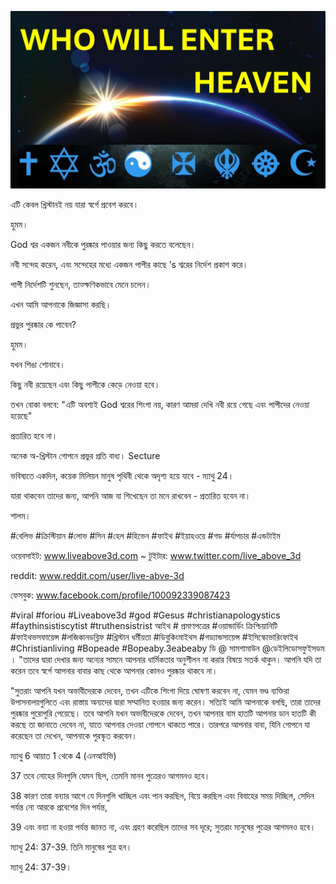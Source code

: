 ![Video cover image](../cover.jpg "cover photo")

এটি কেবল খ্রিস্টানই নয় যারা স্বর্গে প্রবেশ করবে।

হুমম।

God শ্বর একজন নবীকে পুরষ্কার পাওয়ার জন্য কিছু করতে বলেছেন।

নবী সন্দেহ করেন, এবং সন্দেহের মধ্যে একজন পাপীর কাছে ’s শ্বরের নির্দেশ প্রকাশ করে।

পাপী নির্দেশটি শুনছেন, তাত্ক্ষণিকভাবে মেনে চলেন।

এখন আমি আপনাকে জিজ্ঞাসা করছি।

প্রভুর পুরষ্কার কে পাবেন?

হুমম।

যখন শিঙা শোনাবে।

কিছু নবী রয়েছেন এবং কিছু পাপীকে কেড়ে নেওয়া হবে।

তখন বোকা বলবে: "এটি অবশ্যই God শ্বরের শিংগা নয়, কারণ আমরা দেখি নবী রয়ে গেছে এবং পাপীদের নেওয়া হয়েছে"

প্রতারিত হবে না।

অনেক অ-খ্রিস্টান গোপনে প্রভুর প্রতি বাধ্য। Secture

ভবিষ্যতে একদিন, কয়েক মিলিয়ন মানুষ পৃথিবী থেকে অদৃশ্য হয়ে যাবে - ম্যাথু 24।

যারা থাকবেন তাদের জন্য, আপনি আজ যা শিখেছেন তা মনে রাখবেন - প্রতারিত হবেন না।

শালম।

#বেলিভ #ক্রিস্টিয়ান #লোভ #সিন #হেল #হিভেন #ফাইথ #ইয়াহওয়ে #গড #র্যাপচার #এন্ডটাইম

ওয়েবসাইট: www.liveabove3d.com ~ টুইটার: www.twitter.com/live_above_3d

reddit: www.reddit.com/user/live-abve-3d

ফেসবুক: www.facebook.com/profile/100092339087423

#viral #foriou #Liveabove3d #god #Gesus #christianapologystics #faythinsistiscytist #truthensistrist আইথ # প্রমাণপত্রের #ওয়ান্ডার্ডিং ক্রিশ্চিয়ানিটি #ফাইথভসফায়েন্স #লজিকানডব্লিফ #খ্রিস্টান ধর্মীয়তা #ডিবুকিংমাইথস #গড্যান্ডসায়েন্স #ইসিস্কোভারিংফাইথ #Christianliving #Bopeade #Bopeaby.3eabeaby ডি @ সামশামাউন @ডেইলিডোসফুইসডম । "তাদের দ্বারা দেখার জন্য অন্যের সামনে আপনার ধার্মিকতার অনুশীলন না করার বিষয়ে সতর্ক থাকুন। আপনি যদি তা করেন তবে স্বর্গে আপনার বাবার কাছ থেকে আপনার কোনও পুরষ্কার থাকবে না।

"সুতরাং আপনি যখন অভাবীদেরকে দেবেন, তখন এটিকে শিংগা দিয়ে ঘোষণা করবেন না, যেমন ভণ্ড ব্যক্তিরা উপাসনালয়গুলিতে এবং রাস্তায় অন্যদের দ্বারা সম্মানিত হওয়ার জন্য করেন। সত্যিই আমি আপনাকে বলছি, তারা তাদের পুরষ্কার পুরোপুরি পেয়েছে। তবে আপনি যখন অভাবীদেরকে দেবেন, তখন আপনার বাম হাতটি আপনার ডান হাতটি কী করছে তা জানাতে দেবেন না, যাতে আপনার দেওয়া গোপনে থাকতে পারে। তারপরে আপনার বাবা, যিনি গোপনে যা করেছেন তা দেখেন, আপনাকে পুরস্কৃত করবেন।

ম্যাথু 6 আয়াত 1 থেকে 4 (এনআইভি)

37 তবে নোহের দিনগুলি যেমন ছিল, তেমনি মানব পুত্রেরও আগমনও হবে।

38 কারণ তারা বন্যার আগে যে দিনগুলি খাচ্ছিল এবং পান করছিল, বিয়ে করছিল এবং বিবাহের সময় দিচ্ছিল, সেদিন পর্যন্ত নো আরকে প্রবেশের দিন পর্যন্ত,

39 এবং বন্যা না হওয়া পর্যন্ত জানত না, এবং গ্রহণ করেছিল তাদের সব দূরে; সুতরাং মানুষের পুত্রের আগমনও হবে।

ম্যাথু 24: 37-39. তিনি মানুষের পুত্র হন।

ম্যাথু 24: 37-39।